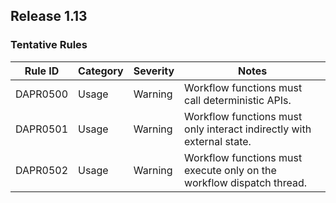 ## Release 1.13

### Tentative Rules

|  Rule ID  | Category | Severity | Notes                                                                                                                     |
|-----------|----------|----------|---------------------------------------------------------------------------------------------------------------------------|
| DAPR0500  | Usage    | Warning  | Workflow functions must call deterministic APIs.                                                                          |
| DAPR0501  | Usage    | Warning  | Workflow functions must only interact indirectly with external state.                                                     |
| DAPR0502  | Usage    | Warning  | Workflow functions must execute only on the workflow dispatch thread.                                                     |